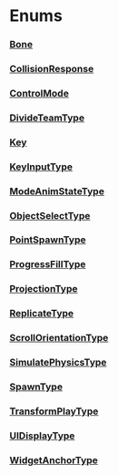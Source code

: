 # Enums
### [**Bone**](Bone.md)
### [**CollisionResponse**](CollisionResponse.md)
### [**ControlMode**](ControlMode.md)
### [**DivideTeamType**](DivideTeamType.md)
### [**Key**](Key.md)
### [**KeyInputType**](KeyInputType.md)
### [**ModeAnimStateType**](ModeAnimStateType.md)
### [**ObjectSelectType**](ObjectSelectType.md)
### [**PointSpawnType**](PointSpawnType.md)
### [**ProgressFillType**](ProgressFillType.md)
### [**ProjectionType**](ProjectionType.md)
### [**ReplicateType**](ReplicateType.md)
### [**ScrollOrientationType**](ScrollOrientationType.md)
### [**SimulatePhysicsType**](SimulatePhysicsType.md)
### [**SpawnType**](SpawnType.md)
### [**TransformPlayType**](TransformPlayType.md)
### [**UIDisplayType**](UIDisplayType.md)
### [**WidgetAnchorType**](WidgetAnchorType.md)
